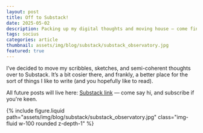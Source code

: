 ```yaml
---
layout: post
title: Off to Substack!
date: 2025-05-02
description: Packing up my digital thoughts and moving house — come find me on Substack
tags: socius
categories: article
thumbnail: assets/img/blog/substack/substack_observatory.jpg
featured: true
---
```


I’ve decided to move my scribbles, sketches, and semi-coherent thoughts over to Substack. It’s a bit cosier there, and frankly, a better place for the sort of things I like to write (and you hopefully like to read).

All future posts will live here: [Substack link](https://rawlog.substack.com/) — come say hi, and subscribe if you're keen.

<div class="row mt-3">
    <div class="col-12 mt-3 mt-md-0">
        {% include figure.liquid path="assets/img/blog/substack/substack_observatory.jpg" class="img-fluid w-100 rounded z-depth-1" %}
    </div>
</div>